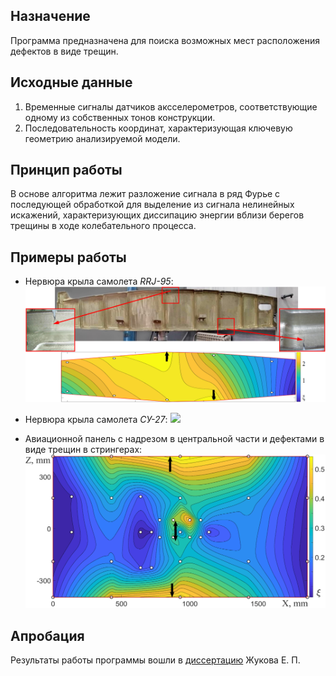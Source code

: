 ## Назначение
Программа предназначена для поиска возможных мест расположения дефектов в виде трещин. 

## Исходные данные
1. Временные сигналы датчиков аксселерометров, соответствующие одному из собственных тонов конструкции. 
2. Последовательность координат, характеризующая ключевую геометрию анализируемой модели.

## Принцип работы
В основе алгоритма лежит разложение сигнала в ряд Фурье с последующей обработкой для выделение из сигнала нелинейных искажений, характеризующих диссипацию энергии вблизи берегов трещины в ходе колебательного процесса.

## Примеры работы
* Нервюра крыла самолета *RRJ-95*:
![](RibRRJ.jpg)

* Нервюра крыла самолета *СУ-27*:
![](Rib.jpg)

* Авиационной панель с надрезом в центральной части и дефектами в виде трещин в стрингерах:
![](Panel.jpg)

## Апробация
Результаты работы программы вошли в [диссертацию](https://www.nstu.ru/files/dissertations/avtoreferat_zhukov_15484089174.pdf) Жукова Е. П.
